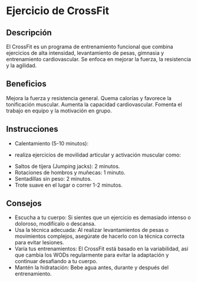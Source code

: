 # Ejercicio de CrossFit

## Descripción
El CrossFit es un programa de entrenamiento funcional que combina ejercicios de alta intensidad, levantamiento de pesas, gimnasia y entrenamiento cardiovascular. Se enfoca en mejorar la fuerza, la resistencia y la agilidad.

## Beneficios
Mejora la fuerza y resistencia general.
Quema calorías y favorece la tonificación muscular.
Aumenta la capacidad cardiovascular.
Fomenta el trabajo en equipo y la motivación en grupo.

## Instrucciones
- Calentamiento (5-10 minutos):
* realiza ejercicios de movilidad articular y activación muscular como:

- Saltos de tijera (Jumping jacks): 2 minutos.
- Rotaciones de hombros y muñecas: 1 minuto.
- Sentadillas sin peso: 2 minutos.
- Trote suave en el lugar o correr 1-2 minutos.

## Consejos
- Escucha a tu cuerpo: Si sientes que un ejercicio es demasiado intenso o doloroso, modifícalo o descansa.
- Usa la técnica adecuada: Al realizar levantamientos de pesas o movimientos complejos, asegúrate de hacerlo con la técnica correcta para evitar lesiones.
- Varía tus entrenamientos: El CrossFit está basado en la variabilidad, así que cambia los WODs regularmente para evitar la adaptación y continuar desafiando a tu cuerpo.
- Mantén la hidratación: Bebe agua antes, durante y después del entrenamiento.




















